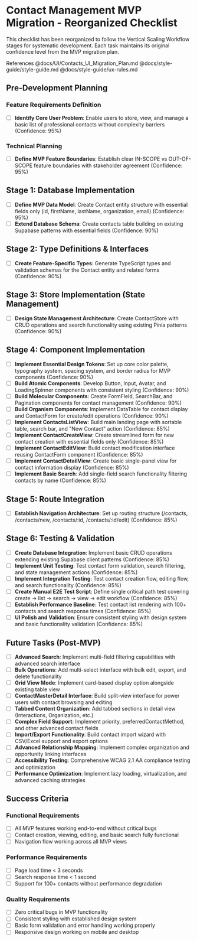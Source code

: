 # Contact Management MVP Migration - Reorganized Checklist

This checklist has been reorganized to follow the Vertical Scaling Workflow stages for systematic development. Each task maintains its original confidence level from the MVP migration plan.

References
@docs/UI/Contacts_UI_Migration_Plan.md
@docs/style-guide/style-guide.md
@docs/style-guide/ux-rules.md

## Pre-Development Planning

### Feature Requirements Definition
- [ ] **Identify Core User Problem**: Enable users to store, view, and manage a basic list of professional contacts without complexity barriers (Confidence: 95%)

### Technical Planning
- [ ] **Define MVP Feature Boundaries**: Establish clear IN-SCOPE vs OUT-OF-SCOPE feature boundaries with stakeholder agreement (Confidence: 95%)

## Stage 1: Database Implementation

- [ ] **Define MVP Data Model**: Create Contact entity structure with essential fields only (id, firstName, lastName, organization, email) (Confidence: 95%)
- [ ] **Extend Database Schema**: Create contacts table building on existing Supabase patterns with essential fields (Confidence: 90%)

## Stage 2: Type Definitions & Interfaces

- [ ] **Create Feature-Specific Types**: Generate TypeScript types and validation schemas for the Contact entity and related forms (Confidence: 90%)

## Stage 3: Store Implementation (State Management)

- [ ] **Design State Management Architecture**: Create ContactStore with CRUD operations and search functionality using existing Pinia patterns (Confidence: 90%)

## Stage 4: Component Implementation

- [ ] **Implement Essential Design Tokens**: Set up core color palette, typography system, spacing system, and border radius for MVP components (Confidence: 90%)
- [ ] **Build Atomic Components**: Develop Button, Input, Avatar, and LoadingSpinner components with consistent styling (Confidence: 90%)
- [ ] **Build Molecular Components**: Create FormField, SearchBar, and Pagination components for contact management (Confidence: 90%)
- [ ] **Build Organism Components**: Implement DataTable for contact display and ContactForm for create/edit operations (Confidence: 90%)
- [ ] **Implement ContactsListView**: Build main landing page with sortable table, search bar, and "New Contact" action (Confidence: 85%)
- [ ] **Implement ContactCreateView**: Create streamlined form for new contact creation with essential fields only (Confidence: 85%)
- [ ] **Implement ContactEditView**: Build contact modification interface reusing ContactForm component (Confidence: 85%)
- [ ] **Implement ContactDetailView**: Create basic single-panel view for contact information display (Confidence: 85%)
- [ ] **Implement Basic Search**: Add single-field search functionality filtering contacts by name (Confidence: 85%)

## Stage 5: Route Integration

- [ ] **Establish Navigation Architecture**: Set up routing structure (/contacts, /contacts/new, /contacts/:id, /contacts/:id/edit) (Confidence: 85%)

## Stage 6: Testing & Validation

- [ ] **Create Database Integration**: Implement basic CRUD operations extending existing Supabase client patterns (Confidence: 85%)
- [ ] **Implement Unit Testing**: Test contact form validation, search filtering, and state management actions (Confidence: 85%)
- [ ] **Implement Integration Testing**: Test contact creation flow, editing flow, and search functionality (Confidence: 85%)
- [ ] **Create Manual E2E Test Script**: Define single critical path test covering create → list → search → view → edit workflow (Confidence: 85%)
- [ ] **Establish Performance Baseline**: Test contact list rendering with 100+ contacts and search response times (Confidence: 85%)
- [ ] **UI Polish and Validation**: Ensure consistent styling with design system and basic functionality validation (Confidence: 85%)

## Future Tasks (Post-MVP)

- [ ] **Advanced Search**: Implement multi-field filtering capabilities with advanced search interface
- [ ] **Bulk Operations**: Add multi-select interface with bulk edit, export, and delete functionality  
- [ ] **Grid View Mode**: Implement card-based display option alongside existing table view
- [ ] **ContactMasterDetail Interface**: Build split-view interface for power users with contact browsing and editing
- [ ] **Tabbed Content Organization**: Add tabbed sections in detail view (Interactions, Organization, etc.)
- [ ] **Complex Field Support**: Implement priority, preferredContactMethod, and other advanced contact fields
- [ ] **Import/Export Functionality**: Build contact import wizard with CSV/Excel support and export options
- [ ] **Advanced Relationship Mapping**: Implement complex organization and opportunity linking interfaces
- [ ] **Accessibility Testing**: Comprehensive WCAG 2.1 AA compliance testing and optimization
- [ ] **Performance Optimization**: Implement lazy loading, virtualization, and advanced caching strategies

## Success Criteria

### Functional Requirements
- [ ] All MVP features working end-to-end without critical bugs
- [ ] Contact creation, viewing, editing, and basic search fully functional
- [ ] Navigation flow working across all MVP views

### Performance Requirements  
- [ ] Page load time < 3 seconds
- [ ] Search response time < 1 second
- [ ] Support for 100+ contacts without performance degradation

### Quality Requirements
- [ ] Zero critical bugs in MVP functionality
- [ ] Consistent styling with established design system
- [ ] Basic form validation and error handling working properly
- [ ] Responsive design working on mobile and desktop